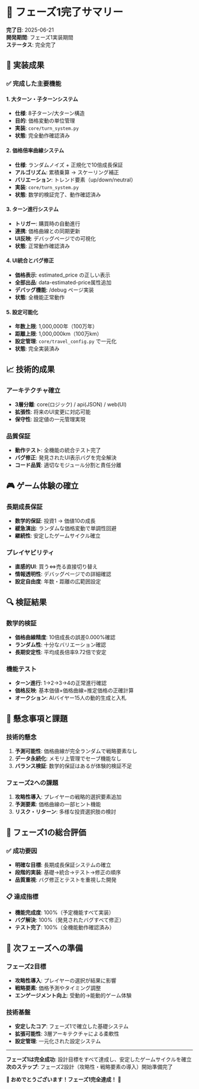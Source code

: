 # 🎉 フェーズ1完了サマリー

**完了日**: 2025-06-21  
**開発期間**: フェーズ1実装期間  
**ステータス**: 完全完了

## 🎯 実装成果

### ✅ 完成した主要機能

#### 1. 大ターン・子ターンシステム
- **仕様**: 8子ターン/大ターン構造
- **目的**: 価格変動の単位管理
- **実装**: `core/turn_system.py`
- **状態**: 完全動作確認済み

#### 2. 価格倍率曲線システム
- **仕様**: ランダムノイズ + 正規化で10倍成長保証
- **アルゴリズム**: 累積乗算 → スケーリング補正
- **バリエーション**: トレンド要素（up/down/neutral）
- **実装**: `core/turn_system.py`
- **状態**: 数学的検証完了、動作確認済み

#### 3. ターン進行システム
- **トリガー**: 購買時の自動進行
- **連携**: 価格曲線との同期更新
- **UI反映**: デバッグページでの可視化
- **状態**: 正常動作確認済み

#### 4. UI統合とバグ修正
- **価格表示**: estimated_price の正しい表示
- **全部出品**: data-estimated-price属性追加
- **デバッグ機能**: /debug ページ実装
- **状態**: 全機能正常動作

#### 5. 設定可能化
- **年数上限**: 1,000,000年（100万年）
- **距離上限**: 1,000,000km（100万km）
- **設定管理**: `core/travel_config.py` で一元化
- **状態**: 完全実装済み

## 📈 技術的成果

### アーキテクチャ確立
- **3層分離**: core(ロジック) / api(JSON) / web(UI)
- **拡張性**: 将来のUI変更に対応可能
- **保守性**: 設定値の一元管理実現

### 品質保証
- **動作テスト**: 全機能の統合テスト完了
- **バグ修正**: 発見されたUI表示バグを完全解決
- **コード品質**: 適切なモジュール分割と責任分離

## 🎮 ゲーム体験の確立

### 長期成長保証
- **数学的保証**: 投資1 → 価値10の成長
- **緩急演出**: ランダムな価格変動で単調性回避
- **継続性**: 安定したゲームサイクル確立

### プレイヤビリティ
- **直感的UI**: 買う⇔売る直接切り替え
- **情報透明性**: デバッグページでの詳細確認
- **設定自由度**: 年数・距離の広範囲設定

## 🔍 検証結果

### 数学的検証
- **価格曲線精度**: 10倍成長の誤差0.000%確認
- **ランダム性**: 十分なバリエーション確認
- **長期安定性**: 平均成長倍率9.72倍で安定

### 機能テスト
- **ターン進行**: 1→2→3→4の正常進行確認
- **価格反映**: 基本価値×価格曲線=推定価格の正確計算
- **オークション**: AIバイヤー15人の動的生成と入札

## 🚨 懸念事項と課題

### 技術的懸念
1. **予測可能性**: 価格曲線が完全ランダムで戦略要素なし
2. **データ永続化**: メモリ上管理でセーブ機能なし
3. **バランス検証**: 数学的保証はあるが体験的検証不足

### フェーズ2への課題
1. **攻略性導入**: プレイヤーの戦略的選択要素追加
2. **予測要素**: 価格曲線の一部ヒント機能
3. **リスク・リターン**: 多様な投資選択肢の検討

## 🎯 フェーズ1の総合評価

### ✅ 成功要因
- **明確な目標**: 長期成長保証システムの確立
- **段階的実装**: 基礎→統合→テスト→修正の順序
- **品質重視**: バグ修正とテストを重視した開発

### 📋 達成指標
- **機能完成度**: 100%（予定機能すべて実装）
- **バグ解決**: 100%（発見されたバグすべて修正）
- **テスト完了**: 100%（全機能動作確認済み）

## 🚀 次フェーズへの準備

### フェーズ2目標
- **攻略性導入**: プレイヤーの選択が結果に影響
- **戦略要素**: 価格予測やタイミング調整
- **エンゲージメント向上**: 受動的→能動的ゲーム体験

### 技術基盤
- **安定したコア**: フェーズ1で確立した基礎システム
- **拡張可能性**: 3層アーキテクチャによる柔軟性
- **設定管理**: 一元化された設定システム

---

**フェーズ1は完全成功**: 設計目標をすべて達成し、安定したゲームサイクルを確立  
**次のステップ**: フェーズ2設計（攻略性・戦略要素の導入）開始準備完了

**🎉 おめでとうございます！フェーズ1完全達成！ 🎉**